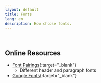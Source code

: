 ```yaml
---
layout: default
title: Fonts
lang: en
description: How choose fonts.
---
```


<br>

## Online Resources

* [Font Pairings](https://fonts.google.com/specimen/Ubuntu){:target="_blank"}
	* Different header and paragraph fonts
* [Google Fonts](https://fonts.google.com/){:target="_blank"}